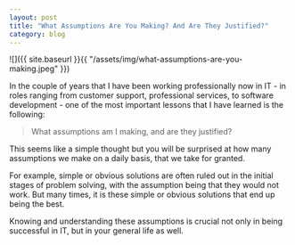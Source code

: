 ```yaml
---
layout: post
title: "What Assumptions Are You Making? And Are They Justified?"
category: blog
---
```


![]({{ site.baseurl }}{{ "/assets/img/what-assumptions-are-you-making.jpeg" }})

In the couple of years that I have been working professionally now in IT - in roles ranging from customer support, professional services, to software development - one of the most important lessons that I have learned is the following:

> What assumptions am I making, and are they justified?

This seems like a simple thought but you will be surprised at how many assumptions we make on a daily basis, that we take for granted.

For example, simple or obvious solutions are often ruled out in the initial stages of problem solving, with the assumption being that they would not work. But many times, it is these simple or obvious solutions that end up being the best.

Knowing and understanding these assumptions is crucial not only in being successful in IT, but in your general life as well.
